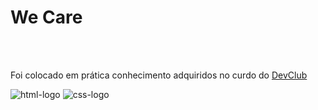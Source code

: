 <h1>We Care</h1>
<br>
<br>

Foi colocado em prática conhecimento adquiridos no curdo do <a href="https://rodolfomori.com.br/devclub">DevClub</a>

<img src="https://img.shields.io/badge/HTML5-E34F26?style=for-the-badge&logo=html5&logoColor=white" alt="html-logo">
<img src="https://img.shields.io/badge/CSS3-1572B6?style=for-the-badge&logo=css3&logoColor=white" alt="css-logo">
